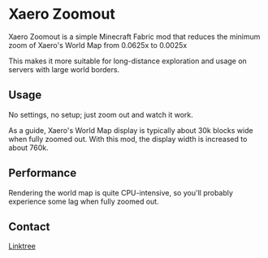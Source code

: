 # Xaero Zoomout

Xaero Zoomout is a simple Minecraft Fabric mod that reduces the minimum zoom of 
Xaero's World Map from 0.0625x to 0.0025x

This makes it more suitable for long-distance exploration and usage on servers
with large world borders.

## Usage

No settings, no setup; just zoom out and watch it work.

As a guide, Xaero's World Map display is typically about 30k blocks wide when
fully zoomed out. With this mod, the display width is increased to about 760k.

## Performance

Rendering the world map is quite CPU-intensive, so you'll probably experience 
some lag when fully zoomed out.

## Contact

[Linktree](https://linktr.ee/notryken)